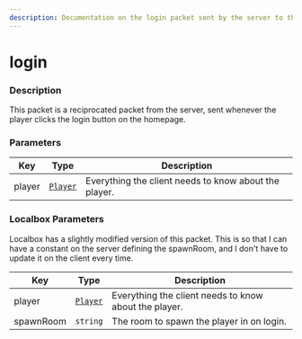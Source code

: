 ```yaml
---
description: Documentation on the login packet sent by the server to the client.
---
```


# login

### Description

This packet is a reciprocated packet from the server, sent whenever the player clicks the login button on the homepage.

### Parameters

| Key    | Type                             | Description                                           |
| ------ | -------------------------------- | ----------------------------------------------------- |
| player | [`Player`](../classes/player.md) | Everything the client needs to know about the player. |

### Localbox Parameters

Localbox has a slightly modified version of this packet. This is so that I can have a constant on the server defining the spawnRoom, and I don't have to update it on the client every time.

| Key       | Type                             | Description                                           |
| --------- | -------------------------------- | ----------------------------------------------------- |
| player    | [`Player`](../classes/player.md) | Everything the client needs to know about the player. |
| spawnRoom | `string`                         | The room to spawn the player in on login.             |

